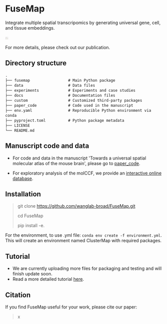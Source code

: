 # FuseMap

Integrate multiple spatial transcripomics by generating universal gene, cell, and tissue embeddings.


<img src="./img/framework.png" alt="framework" style="zoom:1%;" />

For more details, please check out our publication.


## Directory structure

```
.
├── fusemap                 # Main Python package
├── data                    # Data files
├── experiments             # Experiments and case studies
├── docs                    # Documentation files
├── custom                  # Customized third-party packages
├── paper_code              # Code used in the manuscript
├── env.yaml                # Reproducible Python environment via conda
├── pyproject.toml          # Python package metadata
├── LICENSE
└── README.md
```

## Manuscript code and data
- For code and data in the manuscript 'Towards a universal spatial molecular atlas of the mouse brain', please go to [paper_code](paper_code/).

- For exploratory analysis of the molCCF, we provide an [interactive online database](http://fusemap.spatial-atlas.net/).

## Installation

> git clone https://github.com/wanglab-broad/FuseMap.git
> 
> cd FuseMap
> 
>pip install -e.

For the environment, to use .yml file:
`conda env create -f environment.yml`. This will create an environment named ClusterMap with required packages.


## Tutorial

- We are currently uploading more files for packaging and testing and will finish update soon.
- Read a more detailed tutorial [here](./Tutorial.md).



## Citation

If you find FuseMap useful for your work, please cite our paper: 

> x
